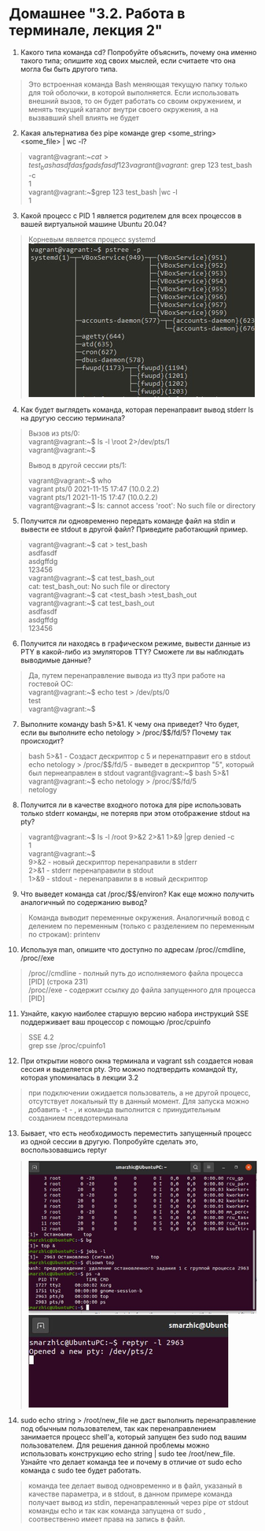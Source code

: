 # Домашнее "3.2. Работа в терминале, лекция 2"
1. Какого типа команда cd? Попробуйте объяснить, почему она именно такого типа; опишите ход своих мыслей, если считаете что она могла бы быть другого типа.
> Это встроенная команда Bash меняющая текущую папку только для той оболочки, в которой выполняется. Если использовать внешний вызов, то он будет работать со своим окружением, и менять  текущий каталог внутри своего окружения, а на вызвавший shell влиять не будет
2. Какая альтернатива без pipe команде grep <some_string> <some_file> | wc -l?
>vagrant@vagrant:~$cat >test_bash  
>asdfdasfg  
>adsfasdf  
> 123  
> vagrant@vagrant:~$grep 123 test_bash -c  
> 1  
> vagrant@vagrant:~$grep 123 test_bash |wc -l  
> 1  
3. Какой процесс с PID 1 является родителем для всех процессов в вашей виртуальной машине Ubuntu 20.04?
> Корневым является процесс systemd  
>![PID 1](https://github.com/Smarzhic/netology/blob/main/03-sysadmin-02-terminal/1.JPG)
4. Как будет выглядеть команда, которая перенаправит вывод stderr ls на другую сессию терминала?
> Вызов из pts/0:  
> vagrant@vagrant:~$ ls -l \root 2>/dev/pts/1  
> vagrant@vagrant:~$
> 
>   Вывод в другой сессии pts/1:
>   
> vagrant@vagrant:~$ who  
> vagrant  pts/0        2021-11-15 17:47 (10.0.2.2)  
> vagrant  pts/1        2021-11-15 17:47 (10.0.2.2)  
> vagrant@vagrant:~$ ls: cannot access 'root': No such file or directory  
5. Получится ли одновременно передать команде файл на stdin и вывести ее stdout в другой файл? Приведите работающий пример.
> vagrant@vagrant:~$ cat > test_bash  
> asdfasdf  
> asdgffdg  
> 123456  
> vagrant@vagrant:~$ cat test_bash_out  
> cat: test_bash_out: No such file or directory  
> vagrant@vagrant:~$ cat <test_bash >test_bash_out   
> vagrant@vagrant:~$ cat test_bash_out  
> asdfasdf  
> asdgffdg  
> 123456  
6. Получится ли находясь в графическом режиме, вывести данные из PTY в какой-либо из эмуляторов TTY? Сможете ли вы наблюдать выводимые данные?
> Да, путем перенаправление вывода из tty3 при работе на гостевой ОС:  
> vagrant@vagrant:~$ echo test > /dev/pts/0  
> test  
> vagrant@vagrant:~$  
7. Выполните команду bash 5>&1. К чему она приведет? Что будет, если вы выполните echo netology > /proc/$$/fd/5? Почему так происходит?
> bash 5>&1 - Создаст дескриптор с 5 и перенатправит его в stdout  
> echo netology > /proc/$$/fd/5 - выведет в дескриптор "5", который был пернеаправлен в stdout  
> vagrant@vagrant:~$ bash 5>&1  
> vagrant@vagrant:~$ echo netology > /proc/$$/fd/5  
> netology
8. Получится ли в качестве входного потока для pipe использовать только stderr команды, не потеряв при этом отображение stdout на pty?  
> vagrant@vagrant:~$ ls -l /root 9>&2 2>&1 1>&9 |grep denied -c  
> 1  
> vagrant@vagrant:~$  
> 9>&2 - новый дескриптор перенаправили в stderr  
> 2>&1 - stderr перенаправили в stdout  
> 1>&9 - stdout - перенаправили в в новый дескриптор  
9. Что выведет команда cat /proc/$$/environ? Как еще можно получить аналогичный по содержанию вывод?
> Команда выводит переменные окружения.
> Аналогичный вовод с делением по переменным (только с разделением по переменным по строкам):
> printenv
10. Используя man, опишите что доступно по адресам /proc/<PID>/cmdline, /proc/<PID>/exe
> /proc/<PID>/cmdline - полный путь до исполняемого файла процесса [PID]  (строка 231)  
> /proc/<PID>/exe - содержит ссылку до файла запущенного для процесса [PID]  
11. Узнайте, какую наиболее старшую версию набора инструкций SSE поддерживает ваш процессор с помощью /proc/cpuinfo
> SSE 4.2  
> grep sse /proc/cpuinfo1
12. При открытии нового окна терминала и vagrant ssh создается новая сессия и выделяется pty. Это можно подтвердить командой tty, которая упоминалась в лекции 3.2
> при подключении ожидается пользователь, а не другой процесс, отсутствует локальный tty в данный момент. Для запуска можно добавить -t - , и команда выполнится c принудительным созданием псевдотерминала
13. Бывает, что есть необходимость переместить запущенный процесс из одной сессии в другую. Попробуйте сделать это, воспользовавшись reptyr
>![top1](https://github.com/Smarzhic/netology/blob/main/03-sysadmin-02-terminal/2.JPG)
>![top2](https://github.com/Smarzhic/netology/blob/main/03-sysadmin-02-terminal/3.JPG)
14. sudo echo string > /root/new_file не даст выполнить перенаправление под обычным пользователем, так как перенаправлением занимается процесс shell'а, который запущен без sudo под вашим пользователем. Для решения данной проблемы можно использовать конструкцию echo string | sudo tee /root/new_file. Узнайте что делает команда tee и почему в отличие от sudo echo команда с sudo tee будет работать.
> команда tee делает вывод одновременно и в файл, указаный в качестве параметра, и в stdout, в данном примере команда получает вывод из stdin, перенаправленный через pipe от stdout команды echo и так как команда запущена от sudo , соотвественно имеет права на запись в файл.
